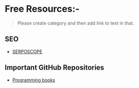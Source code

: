 # Free Resources:- 
> Please create category and then add link to text in that.

## SEO

* [SERPOSCOPE](https://serposcope.serphacker.com/en/)

## Important GitHub Repositories

* [Programming books](https://github.com/EbookFoundation/free-programming-books)
